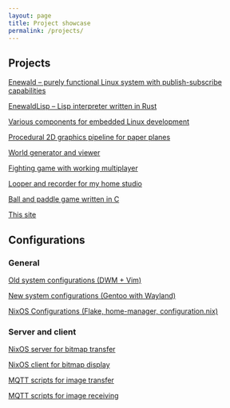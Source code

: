 ```yaml
---
layout: page
title: Project showcase 
permalink: /projects/
---
```


## Projects

[Enewald – purely functional Linux system with publish-subscribe capabilities](https://github.com/eikrt/EnewaldLisp)

[EnewaldLisp – Lisp interpreter written in Rust](https://github.com/eikrt/EnewaldLisp)

[Various components for embedded Linux development](https://github.com/eikrt/devcontrol)

[Procedural 2D graphics pipeline for paper planes](https://github.com/eikrt/pig)

[World generator and viewer](https://github.com/eikrt/worldgen2)

[Fighting game with working multiplayer](https://github.com/eikrt/gut-champion)

[Looper and recorder for my home studio](https://github.com/eikrt/ntrack2)

[Ball and paddle game written in C](https://github.com/eikrt/freakout)


[This site](https://github.com/eikrt/eikrt.github.io)

## Configurations

### General

[Old system configurations (DWM + Vim)](https://github.com/eikrt/configurations)

[New system configurations (Gentoo with Wayland)](https://github.com/eikrt/nconfigurations)

[NixOS Configurations (Flake, home-manager, configuration.nix)](https://github.com/eikrt/nixos-config)
### Server and client

[NixOS server for bitmap transfer](https://github.com/eikrt/nixos-server)

[NixOS client for bitmap display](https://github.com/eikrt/nixos-client)

[MQTT scripts for image transfer](https://github.com/eikrt/abzug-sender)

[MQTT scripts for image receiving](https://github.com/eikrt/abzug-receiver)

[]()
[]()
[]()

